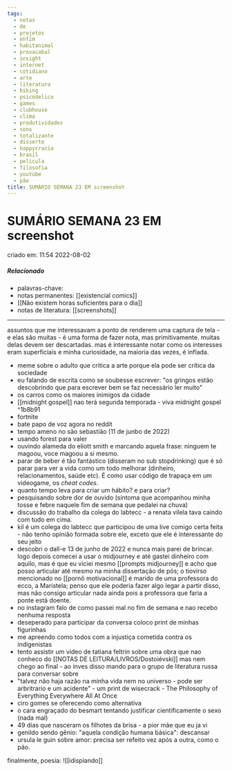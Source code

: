 ```yaml
---
tags:
  - notas
  - de
  - projetos
  - enfim
  - habitanimal
  - provacabal
  - insight
  - internet
  - cotidiano
  - arte
  - literatura
  - biking
  - psicodelico
  - games
  - clubhouse
  - clima
  - produtividades
  - sons
  - totalizante
  - disserte
  - happycracia
  - brasil
  - pelicula
  - filosofia
  - youtube
  - pão
title: SUMÁRIO SEMANA 23 EM screenshot
---
```

# SUMÁRIO SEMANA 23 EM screenshot
criado em: 11:54 2022-08-02

##### Relacionado
- palavras-chave:    
- notas permanentes: [[existencial comics]]
- [[Não existem horas suficientes para o dia]]
- notas de literatura: [[screenshots]]

---

assuntos que me interessavam a ponto de renderem uma captura de tela - e elas são muitas - é uma forma de fazer nota, mas primitivamente. muitas delas devem ser descartadas. mas é interessante notar como os interesses eram superficiais e minha curiosidade, na maioria das vezes, é inflada.
- meme sobre o adulto que critica a arte porque ela pode ser crítica da sociedade
- eu falando de escrita como se soubesse escrever: "os gringos estão descobrindo que para escrever bem se faz necessário ler muito"
- os carros como os maiores inimigos da cidade 
- [[midnight gospel]] nao terá segunda temporada - viva midnight gospel  ^1b8b91
- fortnite
- bate papo de voz agora no reddit
- tempo ameno no são sebastião (11 de junbo de 2022)
- usando forest para valer
- ouvindo alameda do eliott smith e marcando aquela frase: ninguem te magoou, voce magoou a si mesmo.
- parar de beber é tão fantástico (disseram no sub stopdrinking) que é só parar para ver a vida como um todo melhorar (dinheiro, relacionamentos, saúde etc). É como usar código de trapaça em um videogame, os *cheat codes*.
- quanto tempo leva para criar um hábito? e para criar? 
- pesquisando sobre dor de ouvido (sintoma que acompanhou minha tosse e febre naquele fim de semana que pedalei na chuva) 
- discussão do trabalho da colega do labtecc - a renata vilela tava caindo com tudo em cima.
- kil é um colega do labtecc que participou de uma live comigo certa feita - não tenho opinião formada sobre ele, exceto que ele é interessante do seu jeito 
- descobri o dall-e 13 de junho de 2022 e nunca mais parei de brincar. logo depois comecei a usar o midjourney e até gastei dinheiro com aquilo, mas é que eu viciei mesmo [[prompts midjourney]] e acho que posso articular até mesmo na minha dissertação de pós; o tiovirso mencionado no [[pornô motivacional]] é marido de uma professora do ecco, a Maristela; penso que ele poderia fazer algo legar a partir disso, mas não consigo articular nada ainda pois a professora que faria a ponte está doente. 
- no instagram falo de como passei mal no fim de semana e nao recebo nenhuma resposta
- deseperado para participar da conversa coloco print de minhas figurinhas 
- me apreendo como todos com a injustiça cometida contra os indigenistas 
- tento assistir um video de tatiana feltrin sobre uma obra que nao conheco do [[NOTAS DE LEITURA/LIVROS/Dostoiévski]] mas nem chego ao final - ao inves disso mando para o grupo de literatura russa para conversar sobre 
- "talvez não haja razão na minha vida nem no universo - pode ser arbritrario e um acidente" - um print de wisecrack - The Philosophy of Everything Everywhere All At Once 
- ciro gomes se oferecendo como alternativa 
- o cara engraçado do besmart tentando justificar cientificamente o sexo (nada mal) 
- 49 dias que nasceram os filhotes da brisa - a pior mãe que eu ja vi 
- genildo sendo gênio: "aquela condição humana básica": descansar 
- ursula le guin sobre amor: precisa ser refeito vez após a outra, como o pão.

finalmente, poesia:
![[idispiando]]
